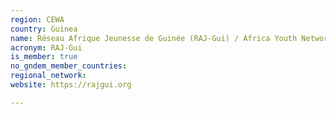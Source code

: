 ```yaml
---
region: CEWA
country: Guinea
name: Réseau Afrique Jeunesse de Guinée (RAJ-Gui) / Africa Youth Network of Guinea
acronym: RAJ-Gui
is_member: true
no_gndem_member_countries: 
regional_network: 
website: https://rajgui.org

---
```

